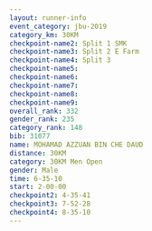 ```yaml
---
layout: runner-info 
event_category: jbu-2019 
category_km: 30KM 
checkpoint-name2: Split 1 SMK 
checkpoint-name3: Split 2 E Farm 
checkpoint-name4: Split 3 
checkpoint-name5: 
checkpoint-name6: 
checkpoint-name7: 
checkpoint-name8: 
checkpoint-name9: 
overall_rank: 332
gender_rank: 235
category_rank: 148
bib: 31077
name: MOHAMAD AZZUAN BIN CHE DAUD
distance: 30KM
category: 30KM Men Open
gender: Male
time: 6-35-10
start: 2-00-00
checkpoint2: 4-35-41
checkpoint3: 7-52-28
checkpoint4: 8-35-10
---
```

